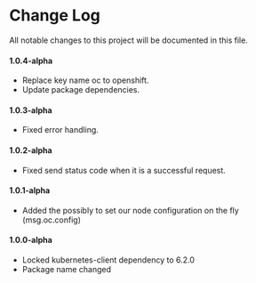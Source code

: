 # Change Log

All notable changes to this project will be documented in this file.

#### 1.0.4-alpha

- Replace key name oc to openshift.
- Update package dependencies.

#### 1.0.3-alpha

- Fixed error handling.

#### 1.0.2-alpha

- Fixed send status code when it is a successful request.

#### 1.0.1-alpha

- Added the possibly to set our node configuration on the fly (msg.oc.config)

#### 1.0.0-alpha

- Locked kubernetes-client dependency to 6.2.0
- Package name changed